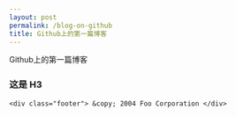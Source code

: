 ```yaml
---
layout: post
permalink: /blog-on-github
title: Github上的第一篇博客
---
```


Github上的第一篇博客

### 这是 H3 ######

    <div class="footer"> &copy; 2004 Foo Corporation </div>